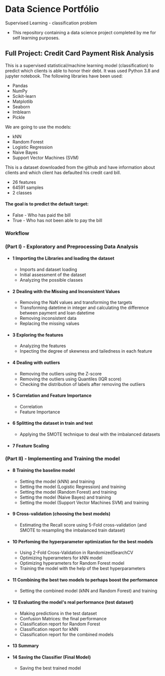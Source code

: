 # Data Science Portfólio 
Supervised Learning - classification problem
- This repository containing  a data science project completed by me for self learning purposes.
## Full Project: Credit Card Payment Risk Analysis

This is a supervised statistical/machine learning model (classification) to predict which clients is able to honor their debt.
It was used Python 3.8 and jupyter notebook. The following libraries have been used:
  
- Pandas
- NumPy
- Scikit-learn
- Matplotlib
- Seaborn
- Imblearn
- Pickle

We are going to use the models:
- kNN
- Random Forest
- Logistic Regression
- Naive Bayes
- Support Vector Machines (SVM)

This is a dataset downloaded from the github and have information about clients and which client has defaulted his credit card bill.

 - 26 features
 - 64591 samples
 - 2 classes
 
#### The goal is to predict the default target:

- False - Who has paid the bill
- True - Who has not been able to pay the bill
### Workflow

   ### (Part I) - Exploratory and Preprocessing Data Analysis

- #### 1 Importing the Libraries and loading the dataset 
    - Imports and dataset loading
    - Initial assessment of the dataset
    - Analyzing the possible classes
- #### 2 Dealing with the Missing and Inconsistent Values
    - Removing the NaN values and transforming the targets 
    - Transforming datetime in integer and calculating the difference between payment and loan datetime
    - Removing inconsistent data
    - Replacing the missing values    
- #### 3 Exploring the features
    - Analyzing the features
    - Inpecting the degree of skewness and tailedness in each feature
- #### 4 Dealing with outliers
    - Removing the outliers using the Z-score
    - Removing the outliers using Quantiles (IQR score)
    - Checking the distribution of labels after removing the outliers
- #### 5 Correlation and Feature Importance
    - Correlation
    - Feature Importance
- #### 6 Splitting the dataset in train and test
    - Applying the SMOTE technique to deal with the imbalanced datasets
- #### 7 Feature Scaling
        
### (Part II) - Implementing and Training the model

- #### 8 Training the baseline model
    - Setting the model (kNN) and training
    - Setting the model (Logistic Regression) and training
    - Setting the model (Random Forest) and training
    - Setting the model (Naive Bayes) and training
    - Setting the model (Support Vector Machines SVM) and training
- #### 9 Cross-validation (choosing the best models)
    - Estimating the Recall score using 5-Fold cross-validation (and SMOTE to resampling the imbalanced train dataset)
- #### 10 Perfoming the hyperparameter optimization for the best models
    - Using 2-Fold Cross-Validation in RandomizedSearchCV
    - Optimizing hyperameters for kNN model
    - Optimizing hyperameters for Random Forest model
    - Training the model with the help of the best hyperparameters
- #### 11 Combining the best two models to perhaps boost the performance
    - Setting the combined model (kNN and Random Forest) and training
- #### 12 Evaluating the model's real performance (test dataset)
    - Making predictions in the test dataset
    - Confusion Matrices: the final performance
    - Classification report for Random Forest
    - Classification report for kNN
    - Classification report for the combined models
- #### 13 Summary
- #### 14 Saving the Classifier (Final Model)
    - Saving the best trained model
